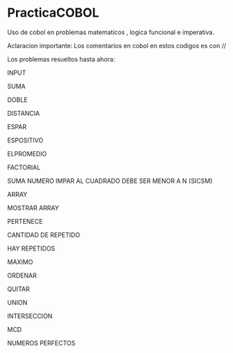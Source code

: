 # PracticaCOBOL
Uso de cobol en problemas matematicos , logica funcional e imperativa. 


Aclaracion importante:
Los comentarios en cobol en estos codigos es con //

Los problemas resueltos hasta ahora:

INPUT

SUMA

DOBLE

DISTANCIA

ESPAR

ESPOSITIVO

ELPROMEDIO

FACTORIAL

SUMA NUMERO IMPAR AL CUADRADO DEBE SER MENOR A N (SICSM)

ARRAY

MOSTRAR ARRAY 

PERTENECE

CANTIDAD DE REPETIDO

HAY REPETIDOS

MAXIMO

ORDENAR

QUITAR

UNION

INTERSECCION

MCD

NUMEROS PERFECTOS

